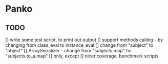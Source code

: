 # Panko

## TODO

[] write some test script, to print out output
[] support methods calling - by changing from class_eval to instance_eval
[] change from "subject" to "object"
[] ArraySerializer - change from "subjects.map" for "subjects.to_a.map"
[] only, except
[] nicer coverage, benchmark scripts


